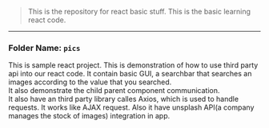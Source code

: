 >This is the repository for react basic stuff. This is the basic learning react code.

---

### Folder Name: ```pics``` <br />
This is sample react project. This is demonstration of how to use third party api into our react code. It contain basic GUI, a searchbar that searches an images according to the value that you searched.<br />
It also demonstrate the child parent component communication.<br />
It also have an third party library calles Axios, which is used to handle requests. It works like AJAX request. Also it have unsplash API(a company manages the stock of images) integration in app.

